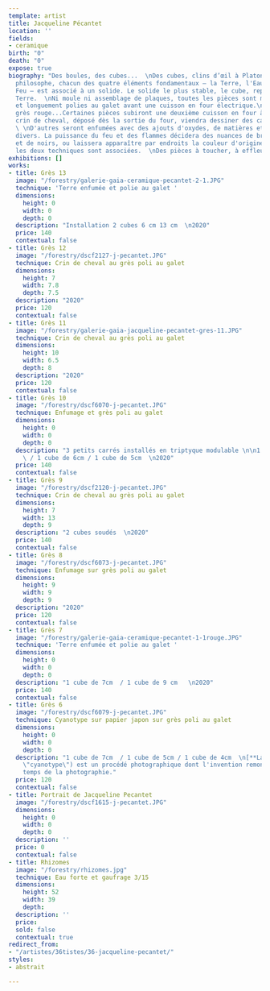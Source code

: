 ```yaml
---
template: artist
title: Jacqueline Pécantet
location: ''
fields:
- ceramique
birth: "0"
death: "0"
expose: true
biography: "Des boules, des cubes...  \nDes cubes, clins d’œil à Platon. Selon le
  philosophe, chacun des quatre éléments fondamentaux – la Terre, l'Eau, l'Air, le
  Feu – est associé à un solide. Le solide le plus stable, le cube, représente la
  Terre.  \nNi moule ni assemblage de plaques, toutes les pièces sont montées en colombins
  et longuement polies au galet avant une cuisson en four électrique.\n\nGrès blanc,
  grès rouge...Certaines pièces subiront une deuxième cuisson en four à gaz, et le
  crin de cheval, déposé dès la sortie du four, viendra dessiner des calligraphies...
  \ \nD'autres seront enfumées avec des ajouts d'oxydes, de matières et de végétaux
  divers. La puissance du feu et des flammes décidera des nuances de bruns, de roux
  et de noirs, ou laissera apparaître par endroits la couleur d'origine de la terre.\n\nParfois
  les deux techniques sont associées.  \nDes pièces à toucher, à effleurer, à caresser..."
exhibitions: []
works:
- title: Grès 13
  image: "/forestry/galerie-gaia-ceramique-pecantet-2-1.JPG"
  technique: 'Terre enfumée et polie au galet '
  dimensions:
    height: 0
    width: 0
    depth: 0
  description: "Installation 2 cubes 6 cm 13 cm  \n2020"
  price: 140
  contextual: false
- title: Grès 12
  image: "/forestry/dscf2127-j-pecantet.JPG"
  technique: Crin de cheval au grès poli au galet
  dimensions:
    height: 7
    width: 7.8
    depth: 7.5
  description: "2020"
  price: 120
  contextual: false
- title: Grès 11
  image: "/forestry/galerie-gaia-jacqueline-pecantet-gres-11.JPG"
  technique: Crin de cheval au grès poli au galet
  dimensions:
    height: 10
    width: 6.5
    depth: 8
  description: "2020"
  price: 120
  contextual: false
- title: Grès 10
  image: "/forestry/dscf6070-j-pecantet.JPG"
  technique: Enfumage et grès poli au galet
  dimensions:
    height: 0
    width: 0
    depth: 0
  description: "3 petits carrés installés en triptyque modulable \n\n1 cube de 7cm
    \ / 1 cube de 6cm / 1 cube de 5cm  \n2020"
  price: 140
  contextual: false
- title: Grès 9
  image: "/forestry/dscf2120-j-pecantet.JPG"
  technique: Crin de cheval au grès poli au galet
  dimensions:
    height: 7
    width: 13
    depth: 9
  description: "2 cubes soudés  \n2020"
  price: 140
  contextual: false
- title: Grès 8
  image: "/forestry/dscf6073-j-pecantet.JPG"
  technique: Enfumage sur grès poli au galet
  dimensions:
    height: 9
    width: 9
    depth: 9
  description: "2020"
  price: 120
  contextual: false
- title: Grès 7
  image: "/forestry/galerie-gaia-ceramique-pecantet-1-1rouge.JPG"
  technique: 'Terre enfumée et polie au galet '
  dimensions:
    height: 0
    width: 0
    depth: 0
  description: "1 cube de 7cm  / 1 cube de 9 cm   \n2020"
  price: 140
  contextual: false
- title: Grès 6
  image: "/forestry/dscf6079-j-pecantet.JPG"
  technique: Cyanotype sur papier japon sur grès poli au galet
  dimensions:
    height: 0
    width: 0
    depth: 0
  description: "1 cube de 7cm  / 1 cube de 5cm / 1 cube de 4cm  \n[**La cyanotypie**](https://fr.wikipedia.org/wiki/Cyanotype
    \"cyanotype\") est un procédé photographique dont l'invention remonte aux premiers
    temps de la photographie."
  price: 120
  contextual: false
- title: Portrait de Jacqueline Pecantet
  image: "/forestry/dscf1615-j-pecantet.JPG"
  dimensions:
    height: 0
    width: 0
    depth: 0
  description: ''
  price: 0
  contextual: false
- title: Rhizomes
  image: "/forestry/rhizomes.jpg"
  technique: Eau forte et gaufrage 3/15
  dimensions:
    height: 52
    width: 39
    depth: 
  description: ''
  price: 
  sold: false
  contextual: true
redirect_from:
- "/artistes/36tistes/36-jacqueline-pecantet/"
styles:
- abstrait

---
```

